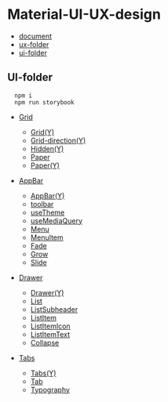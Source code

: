 # Material-UI-UX-design

- [document](https://material-ui.com)
- [ux-folder](./front)
- [ui-folder](./ui-cookbook)

## UI-folder

```
  npm i
  npm run storybook
```

- [Grid](https://material-ui.com/components/grid/)
  - [Grid(Y)](https://www.youtube.com/watch?v=WV6u_6ZNWkQ&list=PLQg6GaokU5CwiVmsZ0d_9Zsg_DnIP_xwr&index=10)
  - [Grid-direction(Y)](https://www.youtube.com/watch?v=Z9xgsSVJGWk&list=PLQg6GaokU5CwiVmsZ0d_9Zsg_DnIP_xwr&index=11)
  - [Hidden(Y)](https://www.youtube.com/watch?v=vSrBynxWK_w&list=PLQg6GaokU5CwiVmsZ0d_9Zsg_DnIP_xwr&index=23)
  - [Paper](https://material-ui.com/components/paper/)
  - [Paper(Y)](https://www.youtube.com/watch?v=nmCcr-Y9qdc&list=PLQg6GaokU5CwiVmsZ0d_9Zsg_DnIP_xwr&index=7)

- [AppBar](https://material-ui.com/components/app-bar/)
  - [AppBar(Y)](https://www.youtube.com/watch?v=3HAARPCabUo&list=PLQg6GaokU5CwiVmsZ0d_9Zsg_DnIP_xwr&index=26)
  - [toolbar](https://material-ui.com/api/toolbar/)
  - [useTheme](https://material-ui.com/styles/api/#usetheme-theme)
  - [useMediaQuery](https://material-ui.com/components/use-media-query/)
  - [Menu](https://material-ui.com/components/menus/)
  - [MenuItem](https://material-ui.com/api/menu-item/)
  - [Fade](https://material-ui.com/api/fade/)
  - [Grow](https://material-ui.com/api/grow/)
  - [Slide](https://material-ui.com/api/slide/)

- [Drawer](https://material-ui.com/components/drawers/)
  - [Drawer(Y)](https://www.youtube.com/watch?v=CjFWbEOcq-Y&list=PLQg6GaokU5CwiVmsZ0d_9Zsg_DnIP_xwr&index=21)
  - [List](https://material-ui.com/components/lists/)
  - [ListSubheader](https://material-ui.com/api/list-subheader/)
  - [ListItem](https://material-ui.com/api/list-item/)
  - [ListItemIcon](https://material-ui.com/api/list-item-icon/)
  - [ListItemText](https://material-ui.com/api/list-item-text/)
  - [Collapse](https://material-ui.com/api/collapse/)

- [Tabs](https://material-ui.com/components/tabs/)
  - [Tabs(Y)](https://www.youtube.com/watch?v=mhjbACbSeSU)
  - [Tab](https://material-ui.com/api/tab/)
  - [Typography](https://material-ui.com/components/typography/)